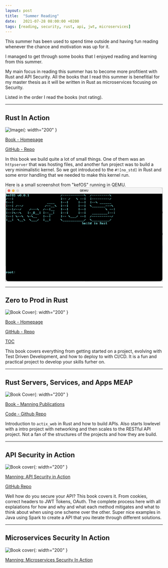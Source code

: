```yaml
---
layout: post
title:  "Summer Reading"
date:   2021-07-28 08:00:00 +0200
tags: [reading, security, rust, api, jwt, microservices]
---
```


This summer has been used to spend time outside and having fun reading whenever the chance and motivation was up for it.

I managed to get through some books that I enjoyed reading and learning from this summer.

My main focus in reading this summer has to become more profitient with Rust and API Security.
All the books that I read this summer is benefitial for my master thesis as it will be written in Rust as microservices focusing on Security.

Listed in the order I read the books (not rating).

---

## Rust In Action

![Image](https://camo.githubusercontent.com/9eda832c431be6036ac6f60f0d44eddd8f417caf854bf42bc110d39f6ca41616/68747470733a2f2f696d616765732e6d616e6e696e672e636f6d2f3138302f3234302f726573697a652f626f6f6b2f352f313763313132342d323134662d343330372d623466652d6664393631613961333166342f4d634e616d6172612d527573742d4d4541502d48492e706e67){: width="200" }

[Book - Homepage](https://www.manning.com/books/rust-in-action)

[GitHub - Repo](https://github.com/rust-in-action/code)

In this book we build quite a lot of small things.
One of them was an `httpserver` that was hosting files, and another fun project was to build a very minimalistic kernel.
So we got introduced to the `#![no_std]` in Rust and some error handling that we needed to make this kernel run.

Here is a small screenshot from "kefOS" running in QEMU.
![kefOS](/assets/img/summerreading/kefOS.png)

---

## Zero to Prod in Rust

![Book Cover](https://www.zero2prod.com/assets/img/book2.png){: width="200" }

[Book - Homepage](https://www.zero2prod.com/)

[GitHub - Repo](https://github.com/LukeMathWalker/zero-to-production)

[TOC](https://www.zero2prod.com/assets/sample_zero2prod.pdf)

This book covers everything from getting started on a project,
evolving with Test Driven Development, and how to deploy to with CI/CD.
It is a fun and practical project to develop your skills furher on.

---

## Rust Servers, Services, and Apps MEAP

![Book Cover](https://images.manning.com/360/480/resize/book/9/03ac487-c409-4b45-ac49-8affc8b524fe/Eshwarla-RSSA-MEAPHI.png){: width="200" }

[Book - Manning Publications](https://www.manning.com/books/rust-servers-services-and-apps)

[Code - Github Repo](https://github.com/peshwar9/rust-servers-services-apps)

Introduction to `actix_web` in Rust and how to build APIs.
Also starts lowlevel with a intro project with networking and then scales to the RESTful API project.
Not a fan of the structures of the projects and how they are build.

---

## API Security in Action

![Book cover](https://images.manning.com/264/352/resize/book/a/759c979-270c-4145-a957-341f40671525/Madden-API-HI.png){: width="200" }

[Manning: API Security in Action](https://www.manning.com/books/api-security-in-action)

[GitHub Repo](https://github.com/NeilMadden/apisecurityinaction)

Well how do you secure your API? This book covers it. From cookies, correct headers to JWT Tokens, OAuth.
The complete process here with all explaiations for how and why and what each method mitigates and what to think about when using one scheme over the other.
Super nice examples in Java using Spark to create a API that you iterate through different solutions.

---

## Microservices Security In Action

![Book cover](https://images.manning.com/264/352/resize/book/6/4cf7d31-fe33-426f-be39-fda5bfbf4191/Siriwardena-MS-HI.png){: width="200" }

[Manning: Microservices Security In Action](https://www.manning.com/books/microservices-security-in-action)


